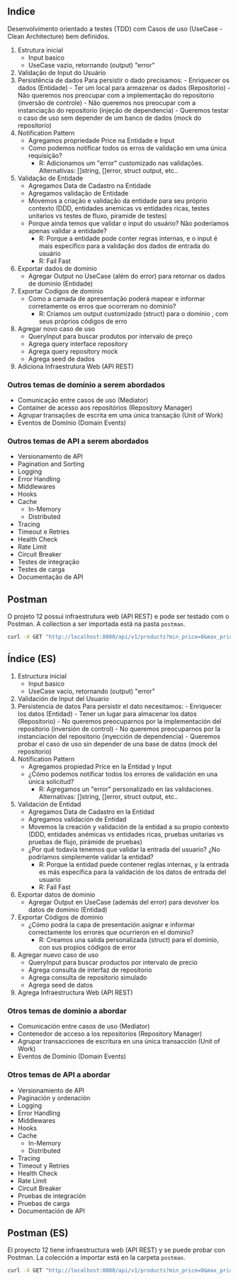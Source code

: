 ## Indice

Desenvolvimento orientado a testes (TDD) com Casos de uso (UseCase - Clean Architecture) bem definidos.

01. Estrutura inicial
    - Input basico 
    - UseCase vazio, retornando (output) "error" 
02. Validação de Input do Usuário
03. Persistência de dados
    Para persistir o dado precisamos:
        - Enriquecer os dados (Entidade)
        - Ter um local para armazenar os dados (Repositorio)
            - Não queremos nos preocupar com a implementação do repositorio (inversão de controle)
            - Não queremos nos preocupar com a instanciação do repositorio (injeção de dependencia)
            - Queremos testar o caso de uso sem depender de um banco de dados (mock do repositorio)
04. Notification Pattern
    - Agregamos propriedade Price na Entidade e Input
    - Como podemos notificar todos os erros de validação em uma única requisição?
        - R: Adicionamos um "error" customizado nas validações. Alternativas: []string, []error, struct output, etc..
05. Validação de Entidade
    - Agregamos Data de Cadastro na Entidade
    - Agregamos validação de Entidade
    - Movemos a criação e validação da entidade para seu próprio contexto (DDD, entidades anemicas vs entidades ricas, testes unitarios vs testes de fluxo, piramide de testes)
    - Porque ainda temos que validar o input do usuário? Não poderíamos apenas validar a entidade?
        - R: Porque a entidade pode conter regras internas, e o input é mais específico para a validação dos dados de entrada do usuário  
        - R: Fail Fast
06. Exportar dados de dominio
    - Agregar Output no UseCase (além do error) para retornar os dados de dominio (Entidade)    
07. Exportar Codigos de dominio
    - Como a camada de apresentação poderá mapear e informar corretamente os erros que ocorreram no dominio?    
        - R: Criamos um output customizado (struct) para o dominio , com seus próprios códigos de erro
08. Agregar novo caso de uso
    - QueryInput para buscar produtos por intervalo de preço
    - Agrega query interface repository
    - Agrega query repository mock
    - Agrega seed de dados
20. Adiciona Infraestrutura Web (API REST)

### Outros temas de domínio a serem abordados
- Comunicação entre casos de uso (Mediator)
- Container de acesso aos repositórios (Repository Manager)
- Agrupar transações de escrita em uma única transação (Unit of Work)
- Eventos de Domínio (Domain Events)

### Outros temas de API a serem abordados
- Versionamento de API
- Pagination and Sorting
- Logging
- Error Handling
- Middlewares
- Hooks
- Cache
    - In-Memory
    - Distributed
- Tracing   
- Timeout e Retries
- Health Check
- Rate Limit
- Circuit Breaker
- Testes de integração
- Testes de carga
- Documentação de API


## Postman
O projeto 12 possui infraestrutura web (API REST) e pode ser testado com o Postman. A collection a ser importada está na pasta `postman`.

```bash
curl -X GET "http://localhost:8080/api/v1/products?min_price=0&max_price=200" -H "accept: application/json"
```


## Índice (ES)

01. Estructura inicial
    - Input basico 
    - UseCase vacio, retornando (output) "error"
02. Validación de Input del Usuario
03. Persistencia de datos
    Para persistir el dato necesitamos:
        - Enriquecer los datos (Entidad)
        - Tener un lugar para almacenar los datos (Repositorio)
            - No queremos preocuparnos por la implementación del repositorio (inversión de control)
            - No queremos preocuparnos por la instanciación del repositorio (inyección de dependencia)
            - Queremos probar el caso de uso sin depender de una base de datos (mock del repositorio)
04. Notification Pattern
    - Agregamos propiedad Price en la Entidad y Input
    - ¿Cómo podemos notificar todos los errores de validación en una única solicitud?
        - R: Agregamos un "error" personalizado en las validaciones. Alternativas: []string, []error, struct output, etc..
05. Validación de Entidad
    - Agregamos Data de Cadastro en la Entidad
    - Agregamos validación de Entidad
    - Movemos la creación y validación de la entidad a su propio contexto (DDD, entidades anémicas vs entidades ricas, pruebas unitarias vs pruebas de flujo, pirámide de pruebas)
    - ¿Por qué todavía tenemos que validar la entrada del usuario? ¿No podríamos simplemente validar la entidad?
        - R: Porque la entidad puede contener reglas internas, y la entrada es más específica para la validación de los datos de entrada del usuario
        - R: Fail Fast
06. Exportar datos de dominio
    - Agregar Output en UseCase (además del error) para devolver los datos de dominio (Entidad)
07. Exportar Códigos de dominio
    - ¿Cómo podrá la capa de presentación asignar e informar correctamente los errores que ocurrieron en el dominio?
        - R: Creamos una salida personalizada (struct) para el dominio, con sus propios códigos de error
08. Agregar nuevo caso de uso
    - QueryInput para buscar productos por intervalo de precio
    - Agrega consulta de interfaz de repositorio
    - Agrega consulta de repositorio simulado
    - Agrega seed de datos
20. Agrega Infraestructura Web (API REST)

### Otros temas de dominio a abordar
- Comunicación entre casos de uso (Mediator)
- Contenedor de acceso a los repositorios (Repository Manager)
- Agrupar transacciones de escritura en una única transacción (Unit of Work)
- Eventos de Dominio (Domain Events)

### Otros temas de API a abordar
- Versionamiento de API
- Paginación y ordenación
- Logging
- Error Handling
- Middlewares
- Hooks
- Cache
    - In-Memory
    - Distributed
- Tracing
- Timeout y Retries
- Health Check
- Rate Limit
- Circuit Breaker
- Pruebas de integración
- Pruebas de carga
- Documentación de API


## Postman (ES)
El proyecto 12 tiene infraestructura web (API REST) y se puede probar con Postman. La colección a importar está en la carpeta `postman`.

```bash
curl -X GET "http://localhost:8080/api/v1/products?min_price=0&max_price=200" -H "accept: application/json"
```